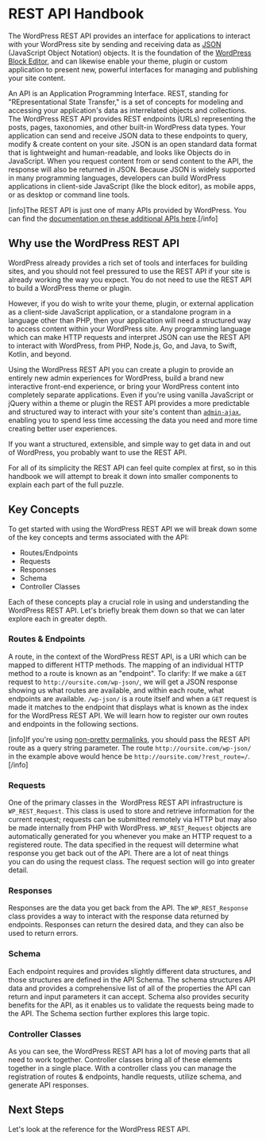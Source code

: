 # REST API Handbook

The WordPress REST API provides an interface for applications to interact with your WordPress site by sending and receiving data as [JSON](https://en.wikipedia.org/wiki/JSON) (JavaScript Object Notation) objects. It is the foundation of the [WordPress Block Editor](https://developer.wordpress.org/block-editor/), and can likewise enable your theme, plugin or custom application to present new, powerful interfaces for managing and publishing your site content.

An API is an Application Programming Interface. REST, standing for "REpresentational State Transfer," is a set of concepts for modeling and accessing your application's data as interrelated objects and collections. The WordPress REST API provides REST endpoints (URLs) representing the posts, pages, taxonomies, and other built-in WordPress data types. Your application can send and receive JSON data to these endpoints to query, modify & create content on your site. JSON is an open standard data format that is lightweight and human-readable, and looks like Objects do in JavaScript. When you request content from or send content to the API, the response will also be returned in JSON. Because JSON is widely supported in many programming languages, developers can build WordPress applications in client-side JavaScript (like the block editor), as mobile apps, or as desktop or command line tools.

[info]The REST API is just one of many APIs provided by WordPress. You can find the [documentation on these additional APIs here](https://codex.wordpress.org/WordPress_APIs).[/info]

## Why use the WordPress REST API

WordPress already provides a rich set of tools and interfaces for building sites, and you should not feel pressured to use the REST API if your site is already working the way you expect. You do not need to use the REST API to build a WordPress theme or plugin.

However, if you do wish to write your theme, plugin, or external application as a client-side JavaScript application, or a standalone program in a language other than PHP, then your application will need a structured way to access content within your WordPress site. Any programming language which can make HTTP requests and interpret JSON can use the REST API to interact with WordPress, from PHP, Node.js, Go, and Java, to Swift, Kotlin, and beyond.

Using the WordPress REST API you can create a plugin to provide an entirely new admin experiences for WordPress, build a brand new interactive front-end experience, or bring your WordPress content into completely separate applications. Even if you're using vanilla JavaScript or jQuery within a theme or plugin the REST API provides a more predictable and structured way to interact with your site's content than [`admin-ajax`](https://codex.wordpress.org/AJAX_in_Plugins), enabling you to spend less time accessing the data you need and more time creating better user experiences.

If you want a structured, extensible, and simple way to get data in and out of WordPress, you probably want to use the REST API.

For all of its simplicity the REST API can feel quite complex at first, so in this handbook we will attempt to break it down into smaller components to explain each part of the full puzzle.


## Key Concepts

To get started with using the WordPress REST API we will break down some of the key concepts and terms associated with the API:

* Routes/Endpoints
* Requests
* Responses
* Schema
* Controller Classes

Each of these concepts play a crucial role in using and understanding the WordPress REST API. Let's briefly break them down so that we can later explore each in greater depth.

### Routes & Endpoints

A route, in the context of the WordPress REST API, is a URI which can be mapped to different HTTP methods. The mapping of an individual HTTP method to a route is known as an "endpoint". To clarify: If we make a `GET` request to `http://oursite.com/wp-json/`, we will get a JSON response showing us what routes are available, and within each route, what endpoints are available. `/wp-json/` is a route itself and when a `GET` request is made it matches to the endpoint that displays what is known as the index for the WordPress REST API. We will learn how to register our own routes and endpoints in the following sections.

[info]If you're using [non-pretty permalinks](https://wordpress.org/support/article/using-permalinks/), you should pass the REST API route as a query string parameter. The route `http://oursite.com/wp-json/` in the example above would hence be  `http://oursite.com/?rest_route=/`.[/info]

### Requests

One of the primary classes in the  WordPress REST API infrastructure is `WP_REST_Request`. This class is used to store and retrieve information for the current request; requests can be submitted remotely via HTTP but may also be made internally from PHP with WordPress. `WP_REST_Request` objects are automatically generated for you whenever you make an HTTP request to a registered route. The data specified in the request will determine what response you get back out of the API. There are a lot of neat things you can do using the request class. The request section will go into greater detail.


### Responses

Responses are the data you get back from the API. The `WP_REST_Response` class provides a way to interact with the response data returned by endpoints. Responses can return the desired data, and they can also be used to return errors.

### Schema

Each endpoint requires and provides slightly different data structures, and those structures are defined in the API Schema. The schema structures API data and provides a comprehensive list of all of the properties the API can return and input parameters it can accept. Schema also provides security benefits for the API, as it enables us to validate the requests being made to the API. The Schema section further explores this large topic.


### Controller Classes

As you can see, the WordPress REST API has a lot of moving parts that all need to work together. Controller classes bring all of these elements together in a single place. With a controller class you can manage the registration of routes & endpoints, handle requests, utilize schema, and generate API responses.


## Next Steps

Let's look at the reference for the WordPress REST API.
